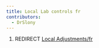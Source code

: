 ```yaml
---
title: Local Lab controls fr
contributors:
  - DrSlony
---
```


1.  REDIRECT [Local Adjustments/fr](local_adjustments/fr)
